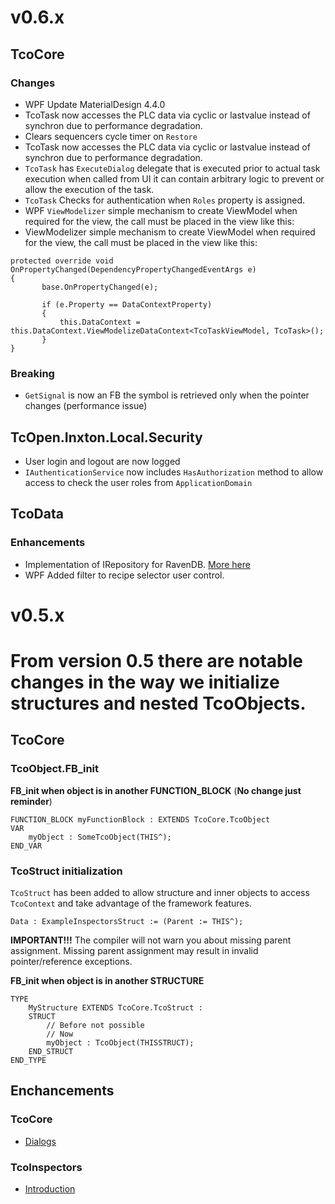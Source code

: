 # v0.6.x

## TcoCore

### Changes
- WPF Update MaterialDesign 4.4.0
- TcoTask now accesses the PLC data via cyclic or lastvalue instead of synchron due to performance degradation.
- Clears sequencers cycle timer on `Restore`
- TcoTask now accesses the PLC data via cyclic or lastvalue instead of synchron due to performance degradation.
- `TcoTask` has `ExecuteDialog` delegate that is executed prior to actual task execution when called from UI it can contain arbitrary logic to prevent or allow the execution of the task.
- `TcoTask` Checks for authentication when `Roles` property is assigned.
- WPF `ViewModelizer` simple mechanism to create ViewModel when required for the view, the call must be placed in the view like this:
- ViewModelizer simple mechanism to create ViewModel when required for the view, the call must be placed in the view like this:
~~~
protected override void OnPropertyChanged(DependencyPropertyChangedEventArgs e)
{
       base.OnPropertyChanged(e);

       if (e.Property == DataContextProperty)
       {                
           this.DataContext = this.DataContext.ViewModelizeDataContext<TcoTaskViewModel, TcoTask>();
       }
}
~~~

### Breaking
- `GetSignal` is now an FB the symbol is retrieved only when the pointer changes (performance issue)


## TcOpen.Inxton.Local.Security

- User login and logout are now logged
- `IAuthenticationService` now includes `HasAuthorization` method to allow access to check the user roles from `ApplicationDomain`

## TcoData

### Enhancements

- Implementation of IRepository for RavenDB. [More here](https://github.com/TcOpenGroup/TcOpen/tree/dev/src/TcoData/src/Repository/RavenDb#readme)
- WPF Added filter to recipe selector user control.

# v0.5.x

# From version 0.5 there are notable changes in the way we initialize structures and nested TcoObjects.

## TcoCore

### TcoObject.FB_init 

**FB_init when object is in another FUNCTION_BLOCK**
(**No change just reminder**)

~~~
FUNCTION_BLOCK myFunctionBlock : EXTENDS TcoCore.TcoObject
VAR    
    myObject : SomeTcoObject(THIS^); 
END_VAR    
~~~

### TcoStruct initialization

`TcoStruct` has been added to allow structure and inner objects to access `TcoContext` and take advantage of the framework features.

~~~
Data : ExampleInspectorsStruct := (Parent := THIS^);
~~~

**IMPORTANT!!!** The compiler will not warn you about missing parent assignment. Missing parent assignment may result in invalid pointer/reference exceptions.

**FB_init when object is in another STRUCTURE**

~~~
TYPE
    MyStructure EXTENDS TcoCore.TcoStruct :
    STRUCT
        // Before not possible         
        // Now
        myObject : TcoObject(THISSTRUCT);
    END_STRUCT
END_TYPE
~~~



## Enchancements

### TcoCore

- [Dialogs](https://docs.tcopengroup.org/articles/TcOpenFramework/TcoCore/TcoDialogs.html)

### TcoInspectors
-  [Introduction](https://docs.tcopengroup.org/articles/TcOpenFramework/TcoInspectors/Introduction.html)

